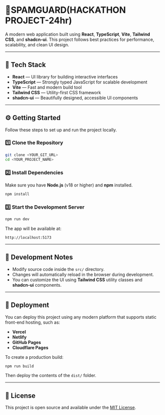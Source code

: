 
# 🚀SPAMGUARD(HACKATHON PROJECT-24hr) 

A modern web application built using **React**, **TypeScript**, **Vite**, **Tailwind CSS**, and **shadcn-ui**.
This project follows best practices for performance, scalability, and clean UI design.

---

## 🧩 Tech Stack

* **React** — UI library for building interactive interfaces
* **TypeScript** — Strongly typed JavaScript for scalable development
* **Vite** — Fast and modern build tool
* **Tailwind CSS** — Utility-first CSS framework
* **shadcn-ui** — Beautifully designed, accessible UI components

---

## ⚙️ Getting Started

Follow these steps to set up and run the project locally.

### 1️⃣ Clone the Repository

```bash
git clone <YOUR_GIT_URL>
cd <YOUR_PROJECT_NAME>
```

### 2️⃣ Install Dependencies

Make sure you have **Node.js** (v18 or higher) and **npm** installed.

```bash
npm install
```

### 3️⃣ Start the Development Server

```bash
npm run dev
```

The app will be available at:

```
http://localhost:5173
```

---

## 🧠 Development Notes

* Modify source code inside the `src/` directory.
* Changes will automatically reload in the browser during development.
* You can customize the UI using **Tailwind CSS** utility classes and **shadcn-ui** components.

---

## 🚢 Deployment

You can deploy this project using any modern platform that supports static front-end hosting, such as:

* **Vercel**
* **Netlify**
* **GitHub Pages**
* **Cloudflare Pages**

To create a production build:

```bash
npm run build
```

Then deploy the contents of the `dist/` folder.

---

## 📄 License

This project is open source and available under the [MIT License](LICENSE).


